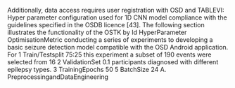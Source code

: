 Additionally, data access requires user registration with OSD and
TABLEVI: Hyper parameter configuration used for 1D CNN model
compliance with the guidelines specified in the OSDB licence [43].
The following section illustrates the functionality of the OSTK by
Id HyperParameter OptimisationMetric
conducting a series of experiments to developing a basic seizure
detection model compatible with the OSD Android application. For 1 Train/Testsplit 75:25
this experiment a subset of 190 events were selected from 16 2 ValidationSet 0.1
participants diagnosed with different epilepsy types. 3 TrainingEpochs 50
5 BatchSize 24
A. PreprocessingandDataEngineering